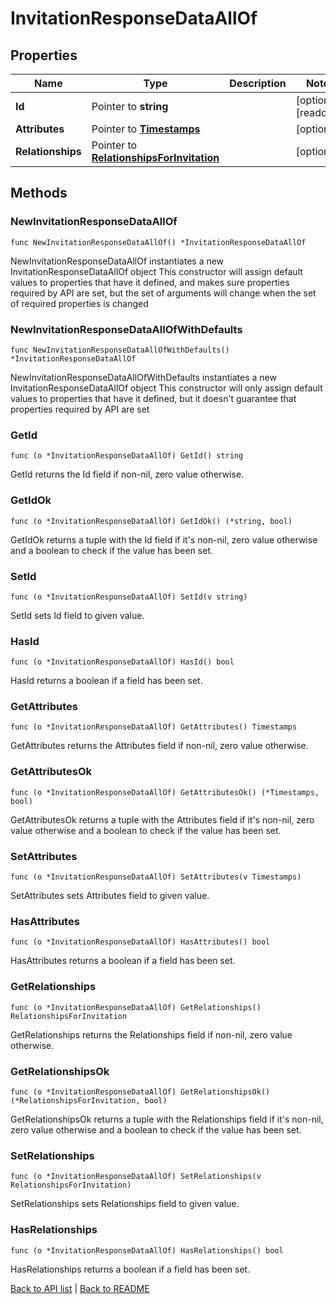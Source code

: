 # InvitationResponseDataAllOf

## Properties

Name | Type | Description | Notes
------------ | ------------- | ------------- | -------------
**Id** | Pointer to **string** |  | [optional] [readonly] 
**Attributes** | Pointer to [**Timestamps**](Timestamps.md) |  | [optional] 
**Relationships** | Pointer to [**RelationshipsForInvitation**](RelationshipsForInvitation.md) |  | [optional] 

## Methods

### NewInvitationResponseDataAllOf

`func NewInvitationResponseDataAllOf() *InvitationResponseDataAllOf`

NewInvitationResponseDataAllOf instantiates a new InvitationResponseDataAllOf object
This constructor will assign default values to properties that have it defined,
and makes sure properties required by API are set, but the set of arguments
will change when the set of required properties is changed

### NewInvitationResponseDataAllOfWithDefaults

`func NewInvitationResponseDataAllOfWithDefaults() *InvitationResponseDataAllOf`

NewInvitationResponseDataAllOfWithDefaults instantiates a new InvitationResponseDataAllOf object
This constructor will only assign default values to properties that have it defined,
but it doesn't guarantee that properties required by API are set

### GetId

`func (o *InvitationResponseDataAllOf) GetId() string`

GetId returns the Id field if non-nil, zero value otherwise.

### GetIdOk

`func (o *InvitationResponseDataAllOf) GetIdOk() (*string, bool)`

GetIdOk returns a tuple with the Id field if it's non-nil, zero value otherwise
and a boolean to check if the value has been set.

### SetId

`func (o *InvitationResponseDataAllOf) SetId(v string)`

SetId sets Id field to given value.

### HasId

`func (o *InvitationResponseDataAllOf) HasId() bool`

HasId returns a boolean if a field has been set.

### GetAttributes

`func (o *InvitationResponseDataAllOf) GetAttributes() Timestamps`

GetAttributes returns the Attributes field if non-nil, zero value otherwise.

### GetAttributesOk

`func (o *InvitationResponseDataAllOf) GetAttributesOk() (*Timestamps, bool)`

GetAttributesOk returns a tuple with the Attributes field if it's non-nil, zero value otherwise
and a boolean to check if the value has been set.

### SetAttributes

`func (o *InvitationResponseDataAllOf) SetAttributes(v Timestamps)`

SetAttributes sets Attributes field to given value.

### HasAttributes

`func (o *InvitationResponseDataAllOf) HasAttributes() bool`

HasAttributes returns a boolean if a field has been set.

### GetRelationships

`func (o *InvitationResponseDataAllOf) GetRelationships() RelationshipsForInvitation`

GetRelationships returns the Relationships field if non-nil, zero value otherwise.

### GetRelationshipsOk

`func (o *InvitationResponseDataAllOf) GetRelationshipsOk() (*RelationshipsForInvitation, bool)`

GetRelationshipsOk returns a tuple with the Relationships field if it's non-nil, zero value otherwise
and a boolean to check if the value has been set.

### SetRelationships

`func (o *InvitationResponseDataAllOf) SetRelationships(v RelationshipsForInvitation)`

SetRelationships sets Relationships field to given value.

### HasRelationships

`func (o *InvitationResponseDataAllOf) HasRelationships() bool`

HasRelationships returns a boolean if a field has been set.


[Back to API list](../README.md#documentation-for-api-endpoints) | [Back to README](../README.md)


